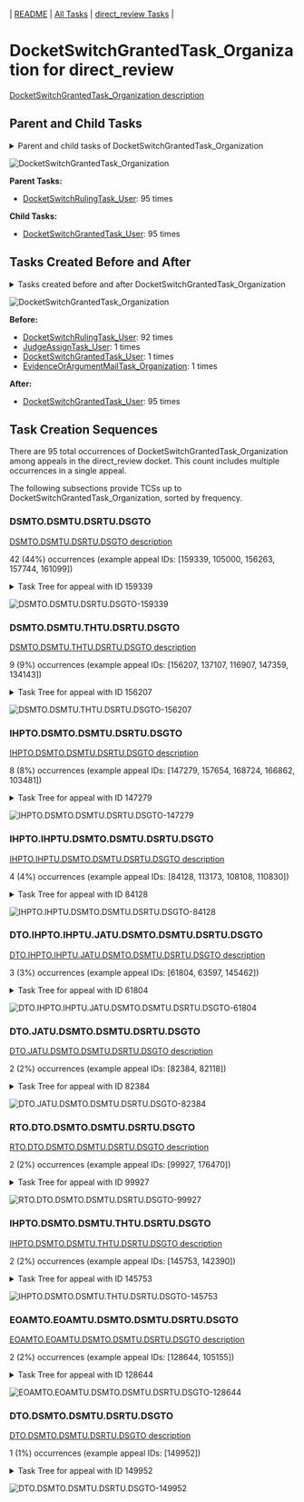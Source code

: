 <!-- DO NOT EDIT THIS FILE.  This file is autogenerated. -->
| [README](../README.md) | [All Tasks](../alltasks.md) | [direct_review Tasks](tasklist.md) |

# DocketSwitchGrantedTask_Organization for direct_review

[DocketSwitchGrantedTask_Organization description](../descr/DocketSwitchGrantedTask_Organization.md)

## Parent and Child Tasks

<details><summary markdown='span'>Parent and child tasks of DocketSwitchGrantedTask_Organization
</summary>

```
digraph G {
rankdir=LR;
node [shape=box]
"DocketSwitchGrantedTask_Organization" -> "DocketSwitchGrantedTask_User" [label=95]
"DocketSwitchRulingTask_User" -> "DocketSwitchGrantedTask_Organization" [label=95]
}
```
</details>

![DocketSwitchGrantedTask_Organization](dot/DocketSwitchGrantedTask_Organization-parentchild.dot.png)

**Parent Tasks:**

   * [DocketSwitchRulingTask_User](DocketSwitchRulingTask_User.md): 95 times

**Child Tasks:**

   * [DocketSwitchGrantedTask_User](DocketSwitchGrantedTask_User.md): 95 times

## Tasks Created Before and After

<details><summary markdown='span'>Tasks created before and after DocketSwitchGrantedTask_Organization</summary>

```
digraph G {
rankdir=LR;

"DocketSwitchGrantedTask_Organization" -> "DocketSwitchGrantedTask_User" [label=95]
"DocketSwitchRulingTask_User" -> "DocketSwitchGrantedTask_Organization" [label=92]
"JudgeAssignTask_User" -> "DocketSwitchGrantedTask_Organization" [label=1]
"EvidenceOrArgumentMailTask_Organization" -> "DocketSwitchGrantedTask_Organization" [label=1]
"DocketSwitchGrantedTask_User" -> "DocketSwitchGrantedTask_Organization" [label=1]
}
```
</details>

![DocketSwitchGrantedTask_Organization](dot/DocketSwitchGrantedTask_Organization.dot.png)

**Before:**

   * [DocketSwitchRulingTask_User](DocketSwitchRulingTask_User.md): 92 times
   * [JudgeAssignTask_User](JudgeAssignTask_User.md): 1 times
   * [DocketSwitchGrantedTask_User](DocketSwitchGrantedTask_User.md): 1 times
   * [EvidenceOrArgumentMailTask_Organization](EvidenceOrArgumentMailTask_Organization.md): 1 times

**After:**

   * [DocketSwitchGrantedTask_User](DocketSwitchGrantedTask_User.md): 95 times

## Task Creation Sequences

There are 95 total occurrences of DocketSwitchGrantedTask_Organization among appeals in the direct_review docket.  This count includes multiple occurrences in a single appeal.

The following subsections provide TCSs up to DocketSwitchGrantedTask_Organization, sorted by frequency.

### DSMTO.DSMTU.DSRTU.DSGTO

[DSMTO.DSMTU.DSRTU.DSGTO description](../descr/DSMTO.DSMTU.DSRTU.DSGTO.md)

42 (44%) occurrences (example appeal IDs: [159339, 105000, 156263, 157744, 161099])

<details><summary markdown='span'>Task Tree for appeal with ID 159339</summary>

```
@startuml
skinparam {
  ObjectBorderColor #555
  ObjectBorderThickness 0
  ObjectFontStyle bold
  ObjectFontSize 14
  ObjectAttributeFontColor #333
  ObjectAttributeFontSize 12
}
  object 0.RootTask #8dd3c7 {
Organization
}
  object 1.TrackVeteranTask #bebada {
Organization
}
  object 2.DistributionTask #ffffb3 {
Organization
}
  object 3.InformalHearingPresentationTask #fdb462 {
Organization
}
  object 4.DocketSwitchMailTask #e377c2 {
Organization
}
  object 5.DocketSwitchMailTask #e377c2 {
User
}
  object 6.DocketSwitchRulingTask #e377c2 {
User
}
  object 7.DocketSwitchGrantedTask #9467bd {
Organization  <back:white>    </back>
}
  object 8.DocketSwitchGrantedTask #9467bd {
User
}
0.RootTask -- 1.TrackVeteranTask
0.RootTask -- 2.DistributionTask
2.DistributionTask -- 3.InformalHearingPresentationTask
0.RootTask -- 4.DocketSwitchMailTask
4.DocketSwitchMailTask -- 5.DocketSwitchMailTask
0.RootTask -- 6.DocketSwitchRulingTask
6.DocketSwitchRulingTask -- 7.DocketSwitchGrantedTask
7.DocketSwitchGrantedTask -- 8.DocketSwitchGrantedTask
@enduml
```
</details>

![DSMTO.DSMTU.DSRTU.DSGTO-159339](uml/DSMTO.DSMTU.DSRTU.DSGTO-159339.png)

### DSMTO.DSMTU.THTU.DSRTU.DSGTO

[DSMTO.DSMTU.THTU.DSRTU.DSGTO description](../descr/DSMTO.DSMTU.THTU.DSRTU.DSGTO.md)

9 (9%) occurrences (example appeal IDs: [156207, 137107, 116907, 147359, 134143])

<details><summary markdown='span'>Task Tree for appeal with ID 156207</summary>

```
@startuml
skinparam {
  ObjectBorderColor #555
  ObjectBorderThickness 0
  ObjectFontStyle bold
  ObjectFontSize 14
  ObjectAttributeFontColor #333
  ObjectAttributeFontSize 12
}
  object 0.RootTask #8dd3c7 {
Organization
}
  object 1.TrackVeteranTask #bebada {
Organization
}
  object 2.DistributionTask #ffffb3 {
Organization
}
  object 3.InformalHearingPresentationTask #fdb462 {
Organization
}
  object 4.DocketSwitchMailTask #e377c2 {
Organization
}
  object 5.DocketSwitchMailTask #e377c2 {
User
}
  object 6.TimedHoldTask #fccde5 {
User
}
  object 7.DocketSwitchRulingTask #e377c2 {
User
}
  object 8.DocketSwitchGrantedTask #9467bd {
Organization  <back:white>    </back>
}
  object 9.DocketSwitchGrantedTask #9467bd {
User
}
0.RootTask -- 1.TrackVeteranTask
0.RootTask -- 2.DistributionTask
2.DistributionTask -- 3.InformalHearingPresentationTask
0.RootTask -- 4.DocketSwitchMailTask
4.DocketSwitchMailTask -- 5.DocketSwitchMailTask
5.DocketSwitchMailTask -- 6.TimedHoldTask
0.RootTask -- 7.DocketSwitchRulingTask
7.DocketSwitchRulingTask -- 8.DocketSwitchGrantedTask
8.DocketSwitchGrantedTask -- 9.DocketSwitchGrantedTask
@enduml
```
</details>

![DSMTO.DSMTU.THTU.DSRTU.DSGTO-156207](uml/DSMTO.DSMTU.THTU.DSRTU.DSGTO-156207.png)

### IHPTO.DSMTO.DSMTU.DSRTU.DSGTO

[IHPTO.DSMTO.DSMTU.DSRTU.DSGTO description](../descr/IHPTO.DSMTO.DSMTU.DSRTU.DSGTO.md)

8 (8%) occurrences (example appeal IDs: [147279, 157654, 168724, 166862, 103481])

<details><summary markdown='span'>Task Tree for appeal with ID 147279</summary>

```
@startuml
skinparam {
  ObjectBorderColor #555
  ObjectBorderThickness 0
  ObjectFontStyle bold
  ObjectFontSize 14
  ObjectAttributeFontColor #333
  ObjectAttributeFontSize 12
}
  object 0.RootTask #8dd3c7 {
Organization
}
  object 1.TrackVeteranTask #bebada {
Organization
}
  object 2.DistributionTask #ffffb3 {
Organization
}
  object 3.InformalHearingPresentationTask #fdb462 {
Organization
}
  object 4.DocketSwitchMailTask #e377c2 {
Organization
}
  object 5.DocketSwitchMailTask #e377c2 {
User
}
  object 6.DocketSwitchRulingTask #e377c2 {
User
}
  object 7.DocketSwitchGrantedTask #9467bd {
Organization  <back:white>    </back>
}
  object 8.DocketSwitchGrantedTask #9467bd {
User
}
0.RootTask -- 1.TrackVeteranTask
0.RootTask -- 2.DistributionTask
2.DistributionTask -- 3.InformalHearingPresentationTask
0.RootTask -- 4.DocketSwitchMailTask
4.DocketSwitchMailTask -- 5.DocketSwitchMailTask
0.RootTask -- 6.DocketSwitchRulingTask
6.DocketSwitchRulingTask -- 7.DocketSwitchGrantedTask
7.DocketSwitchGrantedTask -- 8.DocketSwitchGrantedTask
@enduml
```
</details>

![IHPTO.DSMTO.DSMTU.DSRTU.DSGTO-147279](uml/IHPTO.DSMTO.DSMTU.DSRTU.DSGTO-147279.png)

### IHPTO.IHPTU.DSMTO.DSMTU.DSRTU.DSGTO

[IHPTO.IHPTU.DSMTO.DSMTU.DSRTU.DSGTO description](../descr/IHPTO.IHPTU.DSMTO.DSMTU.DSRTU.DSGTO.md)

4 (4%) occurrences (example appeal IDs: [84128, 113173, 108108, 110830])

<details><summary markdown='span'>Task Tree for appeal with ID 84128</summary>

```
@startuml
skinparam {
  ObjectBorderColor #555
  ObjectBorderThickness 0
  ObjectFontStyle bold
  ObjectFontSize 14
  ObjectAttributeFontColor #333
  ObjectAttributeFontSize 12
}
  object 0.RootTask #8dd3c7 {
Organization
}
  object 1.TrackVeteranTask #bebada {
Organization
}
  object 2.DistributionTask #ffffb3 {
Organization
}
  object 3.InformalHearingPresentationTask #fdb462 {
Organization
}
  object 4.InformalHearingPresentationTask #fdb462 {
User
}
  object 5.DocketSwitchMailTask #e377c2 {
Organization
}
  object 6.DocketSwitchMailTask #e377c2 {
User
}
  object 7.DocketSwitchRulingTask #e377c2 {
User
}
  object 8.DocketSwitchGrantedTask #9467bd {
Organization  <back:white>    </back>
}
  object 9.DocketSwitchGrantedTask #9467bd {
User
}
0.RootTask -- 1.TrackVeteranTask
0.RootTask -- 2.DistributionTask
2.DistributionTask -- 3.InformalHearingPresentationTask
3.InformalHearingPresentationTask -- 4.InformalHearingPresentationTask
0.RootTask -- 5.DocketSwitchMailTask
5.DocketSwitchMailTask -- 6.DocketSwitchMailTask
0.RootTask -- 7.DocketSwitchRulingTask
7.DocketSwitchRulingTask -- 8.DocketSwitchGrantedTask
8.DocketSwitchGrantedTask -- 9.DocketSwitchGrantedTask
@enduml
```
</details>

![IHPTO.IHPTU.DSMTO.DSMTU.DSRTU.DSGTO-84128](uml/IHPTO.IHPTU.DSMTO.DSMTU.DSRTU.DSGTO-84128.png)

### DTO.IHPTO.IHPTU.JATU.DSMTO.DSMTU.DSRTU.DSGTO

[DTO.IHPTO.IHPTU.JATU.DSMTO.DSMTU.DSRTU.DSGTO description](../descr/DTO.IHPTO.IHPTU.JATU.DSMTO.DSMTU.DSRTU.DSGTO.md)

3 (3%) occurrences (example appeal IDs: [61804, 63597, 145462])

<details><summary markdown='span'>Task Tree for appeal with ID 61804</summary>

```
@startuml
skinparam {
  ObjectBorderColor #555
  ObjectBorderThickness 0
  ObjectFontStyle bold
  ObjectFontSize 14
  ObjectAttributeFontColor #333
  ObjectAttributeFontSize 12
}
  object 0.RootTask #8dd3c7 {
Organization
}
  object 1.TrackVeteranTask #bebada {
Organization
}
  object 2.DistributionTask #ffffb3 {
Organization
}
  object 3.InformalHearingPresentationTask #fdb462 {
Organization
}
  object 4.InformalHearingPresentationTask #fdb462 {
User
}
  object 5.JudgeAssignTask #ccebc5 {
User
}
  object 6.JudgeDecisionReviewTask #d9d9d9 {
User
}
  object 7.AttorneyTask #bc80bd {
User
}
  object 8.DocketSwitchMailTask #e377c2 {
Organization
}
  object 9.DocketSwitchMailTask #e377c2 {
User
}
  object 10.DocketSwitchRulingTask #e377c2 {
User
}
  object 11.DocketSwitchGrantedTask #9467bd {
Organization  <back:white>    </back>
}
  object 12.DocketSwitchGrantedTask #9467bd {
User
}
0.RootTask -- 1.TrackVeteranTask
0.RootTask -- 2.DistributionTask
2.DistributionTask -- 3.InformalHearingPresentationTask
3.InformalHearingPresentationTask -- 4.InformalHearingPresentationTask
0.RootTask -- 5.JudgeAssignTask
0.RootTask -- 6.JudgeDecisionReviewTask
6.JudgeDecisionReviewTask -- 7.AttorneyTask
0.RootTask -- 8.DocketSwitchMailTask
8.DocketSwitchMailTask -- 9.DocketSwitchMailTask
0.RootTask -- 10.DocketSwitchRulingTask
10.DocketSwitchRulingTask -- 11.DocketSwitchGrantedTask
11.DocketSwitchGrantedTask -- 12.DocketSwitchGrantedTask
@enduml
```
</details>

![DTO.IHPTO.IHPTU.JATU.DSMTO.DSMTU.DSRTU.DSGTO-61804](uml/DTO.IHPTO.IHPTU.JATU.DSMTO.DSMTU.DSRTU.DSGTO-61804.png)

### DTO.JATU.DSMTO.DSMTU.DSRTU.DSGTO

[DTO.JATU.DSMTO.DSMTU.DSRTU.DSGTO description](../descr/DTO.JATU.DSMTO.DSMTU.DSRTU.DSGTO.md)

2 (2%) occurrences (example appeal IDs: [82384, 82118])

<details><summary markdown='span'>Task Tree for appeal with ID 82384</summary>

```
@startuml
skinparam {
  ObjectBorderColor #555
  ObjectBorderThickness 0
  ObjectFontStyle bold
  ObjectFontSize 14
  ObjectAttributeFontColor #333
  ObjectAttributeFontSize 12
}
  object 0.RootTask #8dd3c7 {
Organization
}
  object 1.DistributionTask #ffffb3 {
Organization
}
  object 2.JudgeAssignTask #ccebc5 {
User
}
  object 3.JudgeDecisionReviewTask #d9d9d9 {
User
}
  object 4.AttorneyTask #bc80bd {
User
}
  object 5.DocketSwitchMailTask #e377c2 {
Organization
}
  object 6.DocketSwitchMailTask #e377c2 {
User
}
  object 7.DocketSwitchRulingTask #e377c2 {
User
}
  object 8.DocketSwitchGrantedTask #9467bd {
Organization  <back:white>    </back>
}
  object 9.DocketSwitchGrantedTask #9467bd {
User
}
0.RootTask -- 1.DistributionTask
0.RootTask -- 2.JudgeAssignTask
0.RootTask -- 3.JudgeDecisionReviewTask
3.JudgeDecisionReviewTask -- 4.AttorneyTask
0.RootTask -- 5.DocketSwitchMailTask
5.DocketSwitchMailTask -- 6.DocketSwitchMailTask
0.RootTask -- 7.DocketSwitchRulingTask
7.DocketSwitchRulingTask -- 8.DocketSwitchGrantedTask
8.DocketSwitchGrantedTask -- 9.DocketSwitchGrantedTask
@enduml
```
</details>

![DTO.JATU.DSMTO.DSMTU.DSRTU.DSGTO-82384](uml/DTO.JATU.DSMTO.DSMTU.DSRTU.DSGTO-82384.png)

### RTO.DTO.DSMTO.DSMTU.DSRTU.DSGTO

[RTO.DTO.DSMTO.DSMTU.DSRTU.DSGTO description](../descr/RTO.DTO.DSMTO.DSMTU.DSRTU.DSGTO.md)

2 (2%) occurrences (example appeal IDs: [99927, 176470])

<details><summary markdown='span'>Task Tree for appeal with ID 99927</summary>

```
@startuml
skinparam {
  ObjectBorderColor #555
  ObjectBorderThickness 0
  ObjectFontStyle bold
  ObjectFontSize 14
  ObjectAttributeFontColor #333
  ObjectAttributeFontSize 12
}
  object 0.RootTask #8dd3c7 {
Organization
}
  object 1.DistributionTask #ffffb3 {
Organization
}
  object 2.TrackVeteranTask #bebada {
Organization
}
  object 3.DocketSwitchMailTask #e377c2 {
Organization
}
  object 4.DocketSwitchMailTask #e377c2 {
User
}
  object 5.DocketSwitchRulingTask #e377c2 {
User
}
  object 6.DocketSwitchGrantedTask #9467bd {
Organization  <back:white>    </back>
}
  object 7.DocketSwitchGrantedTask #9467bd {
User
}
  object 8.TrackVeteranTask #bebada {
Organization
}
0.RootTask -- 1.DistributionTask
0.RootTask -- 2.TrackVeteranTask
0.RootTask -- 3.DocketSwitchMailTask
3.DocketSwitchMailTask -- 4.DocketSwitchMailTask
0.RootTask -- 5.DocketSwitchRulingTask
5.DocketSwitchRulingTask -- 6.DocketSwitchGrantedTask
6.DocketSwitchGrantedTask -- 7.DocketSwitchGrantedTask
0.RootTask -- 8.TrackVeteranTask
@enduml
```
</details>

![RTO.DTO.DSMTO.DSMTU.DSRTU.DSGTO-99927](uml/RTO.DTO.DSMTO.DSMTU.DSRTU.DSGTO-99927.png)

### IHPTO.DSMTO.DSMTU.THTU.DSRTU.DSGTO

[IHPTO.DSMTO.DSMTU.THTU.DSRTU.DSGTO description](../descr/IHPTO.DSMTO.DSMTU.THTU.DSRTU.DSGTO.md)

2 (2%) occurrences (example appeal IDs: [145753, 142390])

<details><summary markdown='span'>Task Tree for appeal with ID 145753</summary>

```
@startuml
skinparam {
  ObjectBorderColor #555
  ObjectBorderThickness 0
  ObjectFontStyle bold
  ObjectFontSize 14
  ObjectAttributeFontColor #333
  ObjectAttributeFontSize 12
}
  object 0.RootTask #8dd3c7 {
Organization
}
  object 1.TrackVeteranTask #bebada {
Organization
}
  object 2.DistributionTask #ffffb3 {
Organization
}
  object 3.InformalHearingPresentationTask #fdb462 {
Organization
}
  object 4.DocketSwitchMailTask #e377c2 {
Organization
}
  object 5.DocketSwitchMailTask #e377c2 {
User
}
  object 6.TimedHoldTask #fccde5 {
User
}
  object 7.DocketSwitchRulingTask #e377c2 {
User
}
  object 8.DocketSwitchGrantedTask #9467bd {
Organization  <back:white>    </back>
}
  object 9.DocketSwitchGrantedTask #9467bd {
User
}
0.RootTask -- 1.TrackVeteranTask
0.RootTask -- 2.DistributionTask
2.DistributionTask -- 3.InformalHearingPresentationTask
0.RootTask -- 4.DocketSwitchMailTask
4.DocketSwitchMailTask -- 5.DocketSwitchMailTask
5.DocketSwitchMailTask -- 6.TimedHoldTask
0.RootTask -- 7.DocketSwitchRulingTask
7.DocketSwitchRulingTask -- 8.DocketSwitchGrantedTask
8.DocketSwitchGrantedTask -- 9.DocketSwitchGrantedTask
@enduml
```
</details>

![IHPTO.DSMTO.DSMTU.THTU.DSRTU.DSGTO-145753](uml/IHPTO.DSMTO.DSMTU.THTU.DSRTU.DSGTO-145753.png)

### EOAMTO.EOAMTU.DSMTO.DSMTU.DSRTU.DSGTO

[EOAMTO.EOAMTU.DSMTO.DSMTU.DSRTU.DSGTO description](../descr/EOAMTO.EOAMTU.DSMTO.DSMTU.DSRTU.DSGTO.md)

2 (2%) occurrences (example appeal IDs: [128644, 105155])

<details><summary markdown='span'>Task Tree for appeal with ID 128644</summary>

```
@startuml
skinparam {
  ObjectBorderColor #555
  ObjectBorderThickness 0
  ObjectFontStyle bold
  ObjectFontSize 14
  ObjectAttributeFontColor #333
  ObjectAttributeFontSize 12
}
  object 0.RootTask #8dd3c7 {
Organization
}
  object 1.DistributionTask #ffffb3 {
Organization
}
  object 2.EvidenceOrArgumentMailTask #ffffb3 {
Organization
}
  object 3.EvidenceOrArgumentMailTask #ffffb3 {
User
}
  object 4.DocketSwitchMailTask #e377c2 {
Organization
}
  object 5.DocketSwitchMailTask #e377c2 {
User
}
  object 6.DocketSwitchRulingTask #e377c2 {
User
}
  object 7.DocketSwitchGrantedTask #9467bd {
Organization  <back:white>    </back>
}
  object 8.DocketSwitchGrantedTask #9467bd {
User
}
0.RootTask -- 1.DistributionTask
0.RootTask -- 2.EvidenceOrArgumentMailTask
2.EvidenceOrArgumentMailTask -- 3.EvidenceOrArgumentMailTask
0.RootTask -- 4.DocketSwitchMailTask
4.DocketSwitchMailTask -- 5.DocketSwitchMailTask
0.RootTask -- 6.DocketSwitchRulingTask
6.DocketSwitchRulingTask -- 7.DocketSwitchGrantedTask
7.DocketSwitchGrantedTask -- 8.DocketSwitchGrantedTask
@enduml
```
</details>

![EOAMTO.EOAMTU.DSMTO.DSMTU.DSRTU.DSGTO-128644](uml/EOAMTO.EOAMTU.DSMTO.DSMTU.DSRTU.DSGTO-128644.png)

### DTO.DSMTO.DSMTU.DSRTU.DSGTO

[DTO.DSMTO.DSMTU.DSRTU.DSGTO description](../descr/DTO.DSMTO.DSMTU.DSRTU.DSGTO.md)

1 (1%) occurrences (example appeal IDs: [149952])

<details><summary markdown='span'>Task Tree for appeal with ID 149952</summary>

```
@startuml
skinparam {
  ObjectBorderColor #555
  ObjectBorderThickness 0
  ObjectFontStyle bold
  ObjectFontSize 14
  ObjectAttributeFontColor #333
  ObjectAttributeFontSize 12
}
  object 0.RootTask #8dd3c7 {
Organization
}
  object 1.DistributionTask #ffffb3 {
Organization
}
  object 2.JudgeAssignTask #ccebc5 {
User
}
  object 3.FoiaColocatedTask #fccde5 {
Organization
}
  object 4.FoiaTask #fb8072 {
Organization
}
  object 5.FoiaTask #fb8072 {
User
}
  object 6.TimedHoldTask #fccde5 {
User
}
  object 7.DocketSwitchMailTask #e377c2 {
Organization
}
  object 8.DocketSwitchMailTask #e377c2 {
User
}
  object 9.DocketSwitchRulingTask #e377c2 {
User
}
  object 10.DocketSwitchGrantedTask #9467bd {
Organization  <back:white>    </back>
}
  object 11.DocketSwitchGrantedTask #9467bd {
User
}
0.RootTask -- 1.DistributionTask
0.RootTask -- 2.JudgeAssignTask
2.JudgeAssignTask -- 3.FoiaColocatedTask
3.FoiaColocatedTask -- 4.FoiaTask
4.FoiaTask -- 5.FoiaTask
5.FoiaTask -- 6.TimedHoldTask
0.RootTask -- 7.DocketSwitchMailTask
7.DocketSwitchMailTask -- 8.DocketSwitchMailTask
0.RootTask -- 9.DocketSwitchRulingTask
9.DocketSwitchRulingTask -- 10.DocketSwitchGrantedTask
10.DocketSwitchGrantedTask -- 11.DocketSwitchGrantedTask
@enduml
```
</details>

![DTO.DSMTO.DSMTU.DSRTU.DSGTO-149952](uml/DTO.DSMTO.DSMTU.DSRTU.DSGTO-149952.png)

